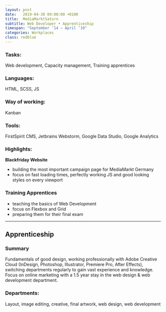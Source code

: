 ```yaml
---
layout: post
date:   2019-04-30 09:00:00 +0100
title:  MediaMarktSaturn
subtitle: Web Developer • Apprenticeship
timespan: "September ‘14 – April ‘19"
categories: Workplaces
class: redblue
---
```

### Tasks:
Web development, Capacity management, Training apprentices

### Languages:
HTML, SCSS, JS

### Way of working:
Kanban

### Tools:
FirstSpirit CMS, Jetbrains Webstorm, Google Data Studio, Google Analytics

### Highlights:
**Blackfriday Website**
- building the most important campaign page for MediaMarkt Germany
- focus on fast loading times, perfectly working JS and good looking styles on every viewport

### Training Apprentices
- teaching the basics of Web Development
- focus on Flexbox and Grid
- preparing them for their final exam

---

## Apprenticeship

### Summary
Fundamentals of good design, working professionally with Adobe Creative Cloud (InDesign, Photoshop, Illustrator, Premiere Pro, After Effects), switching departments regularly to gain vast experience and knowledge. Focus on online marketing with a 1.5 year stay in the web design & web development department.

### Departments:
Layout, image editing, creative, final artwork, web design, web development